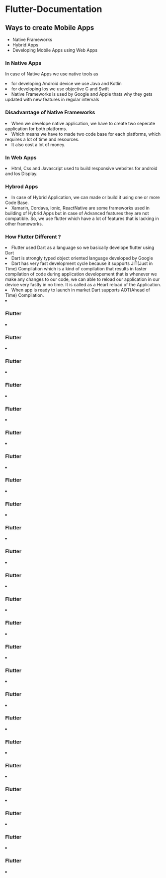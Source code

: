 # Flutter-Documentation

## Ways to create Mobile Apps
* Native Frameworks
* Hybrid Apps
* Developing Mobile Apps using Web Apps
<h3>In Native Apps</h3>
<p>In case of Native Apps we use native tools as</p>
<li>for developing Android device we use Java and Kotlin</li>
<li>for developing Ios we use objective C and Swift</li>
<li>Native Frameworks is used by Google and Apple thats why they gets updated with new features in regular intervals</li>
<h3>Disadvantage of Native Frameworks</h3>
<li>When we develope native application, we have to create two seperate application for both platforms.</li>
<li>Which means we have to made two code base for each platforms, which requires a lot of time and resources.</li>
<li>It also cost a lot of money.</li>
<h3>In Web Apps</h3>
<li>Html, Css and Javascript used to build responsive websites for android and Ios Display.</li>
<h3>Hybrod Apps</h3>
<li>In case of Hybrid Application, we can made or build it using one or more Code Base.</li>
<li>Xamarin, Cordava, Ionic, ReactNative are some frameworks used in building of Hybrid Apps but in case of Advanced features they are not compatible. So, we use flutter which have a lot of features that is lacking in other frameworks.</li>
<h3>How Flutter Different ?</h3>
<li>Flutter used Dart as a language so we basically develope flutter using Dart</li>
<li>Dart is strongly typed object oriented language developed by Google</li>
<li>Dart has very fast development cycle because it supports JIT(Just in Time) Compilation which is a kind of compilation that results in faster compilation of code during application developement that is whenever we make any changes to our code, we can able to reload our application in our device very fastly in no time. It is called as a Heart reload of the Application.</li>
<li>When app is ready to launch in market Dart supports AOT(Ahead of Time) Compilation.</li>
<li></li>
<h3>Flutter</h3>
<li></li>
<h3>Flutter</h3>
<li></li>
<h3>Flutter</h3>
<li></li>
<h3>Flutter</h3>
<li></li>

<h3>Flutter</h3>
<li></li><h3>Flutter</h3>
<li></li>

<h3>Flutter</h3>
<li></li>
<h3>Flutter</h3>
<li></li>
<h3>Flutter</h3>
<li></li>
<h3>Flutter</h3>
<li></li>
<h3>Flutter</h3>
<li></li>
<h3>Flutter</h3>
<li></li>
<h3>Flutter</h3>
<li></li>
<h3>Flutter</h3>
<li></li>

<h3>Flutter</h3>
<li></li>
<h3>Flutter</h3>
<li></li>
<h3>Flutter</h3>
<li></li>
<h3>Flutter</h3>
<li></li>
<h3>Flutter</h3>
<li></li>
<h3>Flutter</h3>
<li></li>
<h3>Flutter</h3>
<li></li>
<h3>Flutter</h3>
<li></li>
<h3>Flutter</h3>
<li></li>

<h3>Flutter</h3>
<li></li>
